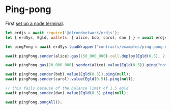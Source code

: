 # Ping-pong

First [set up a node terminal](../../../../tutorial/src/interaction/interaction-basic.md).

```javascript
let erdjs = await require('@elrondnetwork/erdjs');
let { erdSys, Egld, wallets: { alice, bob, carol, dan } } = await erdjs.setupInteractive("local-testnet");

let pingPong = await erdSys.loadWrapper("contracts/examples/ping-pong-egld");

await pingPong.sender(alice).gas(150_000_000).call.deploy(Egld(0.5), 2 * 60, null, Egld(1.5));

await pingPong.gas(20_000_000).sender(alice).value(Egld(0.5)).ping("note 1");

await pingPong.sender(bob).value(Egld(0.5)).ping(null);
await pingPong.sender(carol).value(Egld(0.5)).ping(null);

// this fails because of the balance limit of 1.5 egld
await pingPong.sender(dan).value(Egld(0.5).ping(null);

await pingPong.pongAll();

```
